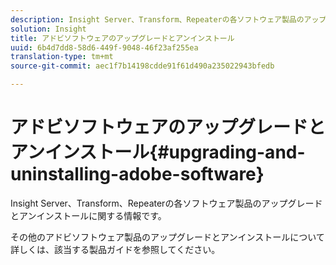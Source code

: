 ```yaml
---
description: Insight Server、Transform、Repeaterの各ソフトウェア製品のアップグレードとアンインストールに関する情報です。
solution: Insight
title: アドビソフトウェアのアップグレードとアンインストール
uuid: 6b4d7dd8-58d6-449f-9048-46f23af255ea
translation-type: tm+mt
source-git-commit: aec1f7b14198cdde91f61d490a235022943bfedb

---
```



# アドビソフトウェアのアップグレードとアンインストール{#upgrading-and-uninstalling-adobe-software}

Insight Server、Transform、Repeaterの各ソフトウェア製品のアップグレードとアンインストールに関する情報です。

その他のアドビソフトウェア製品のアップグレードとアンインストールについて詳しくは、該当する製品ガイドを参照してください。
